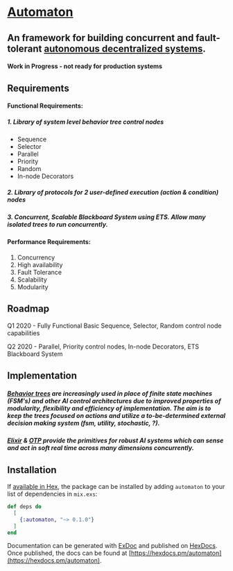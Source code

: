 # [Automaton](https://en.wikipedia.org/wiki/Automaton)

## An framework for building concurrent and fault-tolerant [autonomous decentralized systems](https://en.wikipedia.org/wiki/Autonomous_decentralized_system).

#### Work in Progress - not ready for production systems

## Requirements
#### Functional Requirements:
##### 1. Library of system level behavior tree control nodes
  - Sequence
  - Selector
  - Parallel
  - Priority
  - Random
  - In-node Decorators


##### 2. Library of protocols for 2 user-defined execution (action & condition) nodes

##### 3. Concurrent, Scalable Blackboard System using ETS. Allow many isolated trees to run concurrently.


#### Performance Requirements:
1. Concurrency
2. High availability
3. Fault Tolerance
4. Scalability
5. Modularity

## Roadmap

Q1 2020 - Fully Functional Basic Sequence, Selector, Random control node capabilities

Q2 2020 - Parallel, Priority control nodes, In-node Decorators, ETS Blackboard System

## Implementation
##### [Behavior trees](https://en.wikipedia.org/wiki/Behavior_tree_(artificial_intelligence,_robotics_and_control)) are increasingly used in place of finite state machines (FSM's) and other AI control architectures due to improved properties of modularity, flexibility and efficiency of implementation. The aim is to keep the trees focused on actions and utilize a to-be-determined external decision making system (fsm, utility, stochastic, ?).

##### [Elixir](https://elixir-lang.org/) & [OTP](https://en.wikipedia.org/wiki/Open_Telecom_Platform) provide the primitives for robust AI systems which can sense and act in soft real time across many dimensions concurrently.


## Installation

If [available in Hex](https://hex.pm/docs/publish), the package can be installed
by adding `automaton` to your list of dependencies in `mix.exs`:

```elixir
def deps do
  [
    {:automaton, "~> 0.1.0"}
  ]
end
```

Documentation can be generated with [ExDoc](https://github.com/elixir-lang/ex_doc)
and published on [HexDocs](https://hexdocs.pm). Once published, the docs can
be found at [https://hexdocs.pm/automaton](https://hexdocs.pm/automaton).
